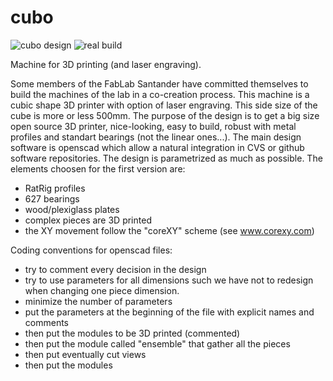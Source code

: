 # cubo
![cubo design](http://www.fablabsantander.org/files/maquinas/cubo/cubo2.png)
![real build](http://www.fablabsantander.org/files/maquinas/cubo/cubo_acabado.jpg)


Machine for 3D printing (and laser engraving).

Some members of the FabLab Santander have committed themselves to build the machines of the lab in a co-creation process.
This machine is a cubic shape 3D printer with option of laser engraving.
This side size of the cube is more or less 500mm.
The purpose of the design is to get a big size open source 3D printer, nice-looking, easy to build, robust with metal profiles and standart bearings (not the linear ones...).
The main design software is openscad which allow a natural integration in CVS or github software repositories.
The design is parametrized as much as possible. The elements choosen for the first version are:

- RatRig profiles
- 627 bearings
- wood/plexiglass plates
- complex pieces are 3D printed
- the XY movement follow the "coreXY" scheme (see www.corexy.com)

Coding conventions for openscad files:
- try to comment every decision in the design
- try to use parameters for all dimensions such we have not to redesign when changing one piece dimension.
- minimize the number of parameters
- put the parameters at the beginning of the file with explicit names and comments
- then put the modules to be 3D printed (commented)
- then put the module called "ensemble" that gather all the pieces
- then put eventually cut views
- then put the modules
